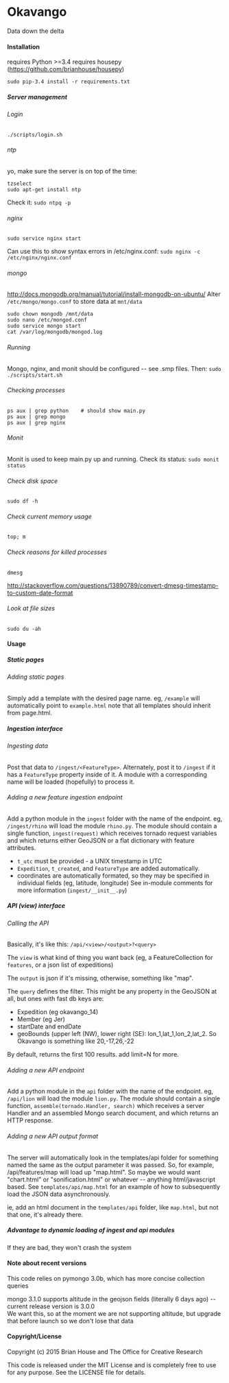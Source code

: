 Okavango
========

Data down the delta


#### Installation

requires Python >=3.4
requires housepy (https://github.com/brianhouse/housepy)

    sudo pip-3.4 install -r requirements.txt


##### Server management

###### Login
    ./scripts/login.sh    

###### ntp
yo, make sure the server is on top of the time:

    tzselect
    sudo apt-get install ntp

Check it: `sudo ntpq -p`    

###### nginx
    sudo service nginx start
Can use this to show syntax errors in /etc/nginx.conf: `sudo nginx -c /etc/nginx/nginx.conf`

###### mongo
http://docs.mongodb.org/manual/tutorial/install-mongodb-on-ubuntu/
Alter `/etc/mongo/mongo.conf` to store data at `mnt/data`

    sudo chown mongodb /mnt/data
    sudo nano /etc/mongod.conf
    sudo service mongo start
    cat /var/log/mongodb/mongod.log

###### Running
Mongo, nginx, and monit should be configured -- see .smp files. Then: `sudo ./scripts/start.sh`

###### Checking processes
    ps aux | grep python    # should show main.py
    ps aux | grep mongo
    ps aux | grep nginx

###### Monit
Monit is used to keep main.py up and running. Check its status: `sudo monit status`

###### Check disk space
    sudo df -h

###### Check current memory usage
    top; m

###### Check reasons for killed processes
    dmesg
http://stackoverflow.com/questions/13890789/convert-dmesg-timestamp-to-custom-date-format

###### Look at file sizes
    sudo du -ah


#### Usage

##### Static pages

###### Adding static pages
Simply add a template with the desired page name. eg, `/example` will automatically point to `example.html` 
note that all templates should inherit from page.html.

##### Ingestion interface

###### Ingesting data
Post that data to `/ingest/<FeatureType>`.
Alternately, post it to `/ingest` if it has a `FeatureType` property inside of it. 
A module with a corresponding name will be loaded (hopefully) to process it.

###### Adding a new feature ingestion endpoint
Add a python module in the `ingest` folder with the name of the endpoint. eg, `/ingest/rhino` will load the module `rhino.py`. The module should contain a single function, `ingest(request)` which receives tornado request variables and which returns either GeoJSON or a flat dictionary with feature attributes.
- `t_utc` must be provided - a UNIX timestamp in UTC
- `Expedition`, `t_created`, and `FeatureType` are added automatically.
- coordinates are automatically formated, so they may be specified in individual fields (eg, latitude, longitude)
See in-module comments for more information (`ingest/__init__.py`)

##### API (view) interface

###### Calling the API
Basically, it's like this: `/api/<view>/<output>?<query>`

The `view` is what kind of thing you want back (eg, a FeatureCollection for `features`, or a json list of expeditions)

The `output` is json if it's missing, otherwise, something like "map".

The `query` defines the filter. This might be any property in the GeoJSON at all, but ones with fast db keys are:
- Expedition (eg okavango_14)
- Member (eg Jer)
- startDate and endDate
- geoBounds (upper left (NW), lower right (SE): lon_1,lat_1,lon_2,lat_2. So Okavango is something like 20,-17,26,-22

By default, returns the first 100 results. add limit=N for more.

###### Adding a new API endpoint
Add a python module in the `api` folder with the name of the endpoint. eg, `/api/lion` will load the module `lion.py`. The module should contain a single function, `assemble(tornado.Handler, search)` which receives a server Handler and an assembled Mongo search document, and which returns an HTTP response.

###### Adding a new API output format
The server will automatically look in the templates/api folder for something named the same as the output parameter it was passed. So, for example, /api/features/map will load up "map.html". So maybe we would want "chart.html" or "sonification.html" or whatever -- anything html/javascript based. See `templates/api/map.html` for an example of how to subsequently load the JSON data asynchronously.

ie, add an html document in the `templates/api` folder, like `map.html`, but not that one, it's already there.

##### Advantage to dynamic loading of ingest and api modules
If they are bad, they won't crash the system


#### Note about recent versions
This code relies on pymongo 3.0b, which has more concise collection queries  

mongo 3.1.0 supports altitude in the geojson fields (literally 6 days ago) -- current release version is 3.0.0  
We want this, so at the moment we are not supporting altitude, but upgrade that before launch so we don't lose that data  


#### Copyright/License

Copyright (c) 2015 Brian House and The Office for Creative Research

This code is released under the MIT License and is completely free to use for any purpose. See the LICENSE file for details.
